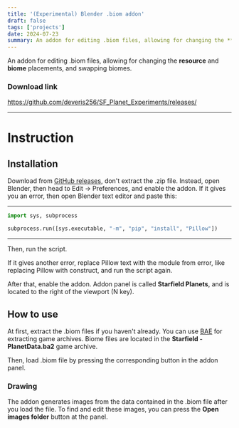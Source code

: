 ```yaml
---
title: '(Experimental) Blender .biom addon'
draft: false
tags: ['projects']
date: 2024-07-23
summary: An addon for editing .biom files, allowing for changing the **resource** and **biome** placements, and swapping biomes.
---
```


An addon for editing .biom files, allowing for changing the **resource** and **biome** placements, and swapping biomes.

### Download link
https://github.com/deveris256/SF_Planet_Experiments/releases/

___

# Instruction

## Installation
Download from [GitHub releases](https://github.com/deveris256/SF_Planet_Experiments/releases/), don't extract the .zip file. Instead, open Blender, then head to Edit -> Preferences, and enable the addon. If it gives you an error, then open Blender text editor and paste this:

___

```python
import sys, subprocess

subprocess.run([sys.executable, "-m", "pip", "install", "Pillow"])
```
___

Then, run the script.

If it gives another error, replace Pillow text with the module from error, like replacing Pillow with construct, and run the script again.

After that, enable the addon. Addon panel is called **Starfield Planets**, and is located to the right of the viewport (N key).

## How to use

At first, extract the .biom files if you haven't already. You can use [BAE](https://www.nexusmods.com/starfield/mods/165) for extracting game archives. Biome files are located in the **Starfield - PlanetData.ba2** game archive.

Then, load .biom file by pressing the corresponding button in the addon panel.

### Drawing

The addon generates images from the data contained in the .biom file after you load the file. To find and edit these images, you can press the **Open images folder** button at the panel.